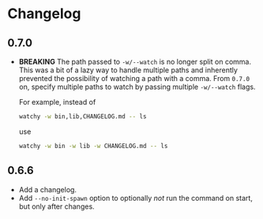 # Changelog

## 0.7.0
- **BREAKING**
  The path passed to `-w/--watch` is no longer split on comma. This was a bit of
  a lazy way to handle multiple paths and inherently prevented the possibility
  of watching a path with a comma. From `0.7.0` on, specify multiple paths to
  watch by passing multiple `-w/--watch` flags.

  For example, instead of

  ```bash
  watchy -w bin,lib,CHANGELOG.md -- ls
  ```

  use

  ```bash
  watchy -w bin -w lib -w CHANGELOG.md -- ls
  ```

## 0.6.6
- Add a changelog.
- Add `--no-init-spawn` option to optionally *not* run the command on start, but
  only after changes.
